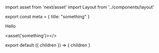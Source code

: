 import asset from 'next/asset'
import Layout from '../components/layout'

export const meta = {
  title: "something"
}

Hello

<asset('something')></>

export default ({ children }) => <Layout>{ children }</Layout>
